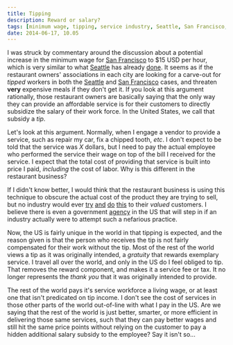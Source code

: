```yaml
---
title: Tipping
description: Reward or salary?
tags: [minimum wage, tipping, service industry, Seattle, San Francisco, restaurants, living wage]
date: 2014-06-17, 10.05
---
```

I was struck by commentary around the discussion about a potential increase in
the minimum wage for
[San Francisco](http://sfist.com/2014/06/16/san_franciscos_proposed_15_minimum.php)
to $15 USD per hour, which is very similar to what
[Seattle](http://www.latimes.com/nation/la-na-nick-hanauer-seattle-minimum-wage-20140530-story.html#page=1)
has already
[done](http://seattletimes.com/html/localnews/2023753163_wagevotexml.html).
It seems as if the restaurant owners' associations in each city are
looking for a carve-out for _tipped_ workers in both the 
[Seattle](http://seattletimes.com/html/businesstechnology/2023423265_minimumwagerestaurantsxml.html)
and 
[San Francisco](http://www.sfgate.com/bayarea/article/15-wage-too-much-to-swallow-restaurant-group-5554554.php)
cases, and threaten **very** expensive meals if they don't get
it. If you look at this argument rationally, those restaurant owners
are basically saying that the only way they can provide an affordable
service is for their customers to directly subsidize the salary of
their work force.  In the United States, we call that subsidy a _tip_.

Let's look at this argument.  Normally, when I engage a vendor to
provide a service, such as repair my car, fix a chipped tooth,
_etc_. I don't expect to be told that the service was _X_ dollars, but
I need to pay the actual employee who performed the service their
wage on top of the bill I received for the service. I expect that the
total cost of providing that service is built into price I paid,
_including_ the cost of labor. Why is this different in the restaurant
business?

If I didn't know better, I would think that the restaurant business is
using this technique to obscure the actual cost of the product they
are trying to sell, but no industry would ever
[try](http://www.airfarewatchdog.com/blog/3800552/top-ten-most-obnoxious-hidden-airline-fees/)
[and](http://www.marketwatch.com/story/average-checking-account-has-30-fees-2013-08-08)
[do](http://gizmodo.com/5948616/how-to-beat-time-warners-bullsht-modem-rental-fee)
[this](http://www.consumerreports.org/cro/2012/12/closing-fees-fair-and-foul/index.htm)
to their _valued_ customers.  I believe there is even a government
[agency](http://www.consumerreports.org/cro/2012/12/closing-fees-fair-and-foul/index.htm)
in the US that will step in if an industry actually were to attempt
such a nefarious practice.

Now, the US is fairly unique in the world in that tipping is
expected, and the reason given is that the person who receives the tip
is not fairly compensated for their work without the tip.  Most of the
rest of the world views a tip as it was originally intended, a
_gratuity_ that rewards exemplary service.  I travel all over the
world, and only in the US do I feel obliged to tip.  That removes the
reward component, and makes it a service fee or tax.  It no longer
represents the _thank you_ that it was originally intended to provide.

The rest of the world pays it's service workforce a living wage, or at
least one that isn't predicated on tip income.  I don't see the cost
of services in those other parts of the world out-of-line with what I
pay in the US.  Are we saying that the rest of the world is just
better, smarter, or more efficient in delivering those same services,
such that they can pay better wages and still hit the same price
points without relying on the customer to pay a hidden additional
salary subsidy to the employee?  Say it isn't so...
